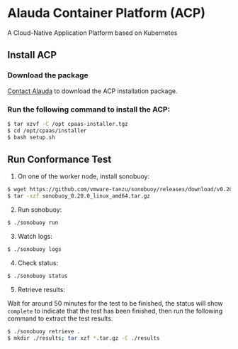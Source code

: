 # Alauda Container Platform (ACP)
A Cloud-Native Application Platform based on Kubernetes

## Install ACP

### Download the package

[Contact Alauda](mailto:hello@alauda.io) to download the ACP installation package.

### Run the following command to install the ACP:

```sh
$ tar xzvf -C /opt cpaas-installer.tgz
$ cd /opt/cpaas/installer
$ bash setup.sh
```

## Run Conformance Test

1. On one of the worker node, install sonobuoy:

```sh
$ wget https://github.com/vmware-tanzu/sonobuoy/releases/download/v0.20.0/sonobuoy_0.20.0_linux_amd64.tar.gz
$ tar -xzf sonobuoy_0.20.0_linux_amd64.tar.gz
```

2. Run sonobuoy:

```sh
$ ./sonobuoy run
```

3. Watch logs:

```sh
$ ./sonobuoy logs
```

4. Check status:

```sh
$ ./sonobuoy status
```

5. Retrieve results:

Wait for around 50 minutes for the test to be finished, the status will show `complete` to indicate that the test has been finished, then run the following command to extract the test results.

```sh
$ ./sonobuoy retrieve .
$ mkdir ./results; tar xzf *.tar.gz -C ./results
```
